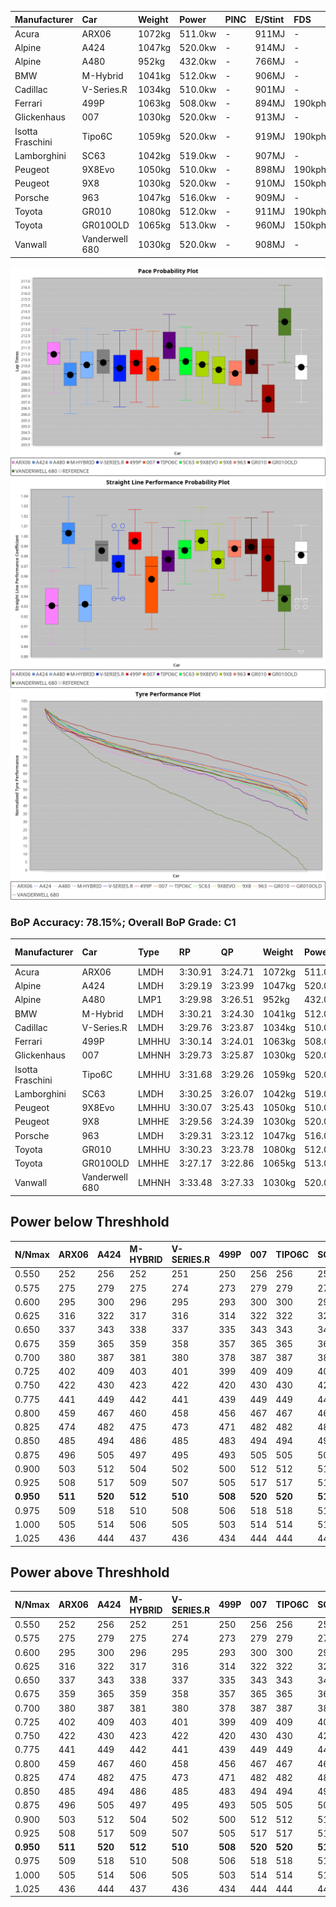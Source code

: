 | Manufacturer     | Car            | Weight | Power   | PINC    | E/Stint | FDS     |
|:-|:-|:-|:-|:-|:-|:-|
| Acura            | ARX06          | 1072kg | 511.0kw |    -    | 911MJ   |    -    |
| Alpine           | A424           | 1047kg | 520.0kw |    -    | 914MJ   |    -    |
| Alpine           | A480           | 952kg  | 432.0kw |    -    | 766MJ   |    -    |
| BMW              | M-Hybrid       | 1041kg | 512.0kw |    -    | 906MJ   |    -    |
| Cadillac         | V-Series.R     | 1034kg | 510.0kw |    -    | 901MJ   |    -    |
| Ferrari          | 499P           | 1063kg | 508.0kw |    -    | 894MJ   | 190kph  |
| Glickenhaus      | 007            | 1030kg | 520.0kw |    -    | 913MJ   |    -    |
| Isotta Fraschini | Tipo6C         | 1059kg | 520.0kw |    -    | 919MJ   | 190kph  |
| Lamborghini      | SC63           | 1042kg | 519.0kw |    -    | 907MJ   |    -    |
| Peugeot          | 9X8Evo         | 1050kg | 510.0kw |    -    | 898MJ   | 190kph  |
| Peugeot          | 9X8            | 1030kg | 520.0kw |    -    | 910MJ   | 150kph  |
| Porsche          | 963            | 1047kg | 516.0kw |    -    | 909MJ   |    -    |
| Toyota           | GR010          | 1080kg | 512.0kw |    -    | 911MJ   | 190kph  |
| Toyota           | GR010OLD       | 1065kg | 513.0kw |    -    | 960MJ   | 150kph  |
| Vanwall          | Vanderwell 680 | 1030kg | 520.0kw |    -    | 908MJ   |    -    |

![PACECHART](./IMG/CUSTOM.png)
![STRAIGHTLINEPERFORMANCECHART](./IMG/CUSTOM_sp.png)
![TYREPERFORMANCECHART](./IMG/CUSTOM_tw.png)

### BoP Accuracy: 78.15%; Overall BoP Grade: C1
| Manufacturer     | Car            | Type  | RP      | QP      | Weight | Power¹  | Threshhold | PINC    | Power²   | E/Stint | AVG Vmax  | FDS     | RDLC | L/Stint | BOP-Grade | Model Accuracy | Model Points | Match%  | SimDiff |
|:-|:-|:-|:-|:-|:-|:-|:-|:-|:-|:-|:-|:-|:-|:-|:-|:-|:-|:-|:-|
| Acura            | ARX06          | LMDH  | 3:30.91 | 3:24.71 | 1072kg | 511.0kw | 210.0kph   |    -    | 511.00kw |  911MJ  | 320.90kph |    -    | 1.00 | 12      | +C1       | 100.00%        | 996          | 75.79%  | #       |
| Alpine           | A424           | LMDH  | 3:29.19 | 3:23.99 | 1047kg | 520.0kw | 210.0kph   |    -    | 520.00kw |  914MJ  | 335.64kph |    -    | 1.01 | 12      | -C1       | 100.00%        | 870          | 78.10%  | ±1.35s  |
| Alpine           | A480           | LMP1  | 3:29.98 | 3:26.51 |  952kg | 432.0kw | 210.0kph   |    -    | 432.00kw |  766MJ  | 320.25kph |    -    | 0.98 | 11      | ~A1       | 96.26%         | 1337         | 100.00% | ±1.07s  |
| BMW              | M-Hybrid       | LMDH  | 3:30.21 | 3:24.30 | 1041kg | 512.0kw | 210.0kph   |    -    | 512.00kw |  906MJ  | 332.08kph |    -    | 1.02 | 12      | ~A1       | 100.00%        | 1914         | 96.11%  | ±1.02s  |
| Cadillac         | V-Series.R     | LMDH  | 3:29.76 | 3:23.87 | 1034kg | 510.0kw | 210.0kph   |    -    | 510.00kw |  901MJ  | 329.36kph |    -    | 1.03 | 12      | ~A1       | 98.03%         | 3773         | 95.10%  | ±0.66s  |
| Ferrari          | 499P           | LMHHU | 3:30.14 | 3:24.01 | 1063kg | 508.0kw | 210.0kph   |    -    | 508.00kw |  894MJ  | 331.90kph | 190kph  | 1.03 | 12      | ~A1       | 100.00%        | 4212         | 100.00% | ±0.61s  |
| Glickenhaus      | 007            | LMHNH | 3:29.73 | 3:25.87 | 1030kg | 520.0kw | 210.0kph   |    -    | 520.00kw |  913MJ  | 328.82kph |    -    | 0.97 | 12      | -A2       | 98.78%         | 1936         | 93.86%  | ±0.48s  |
| Isotta Fraschini | Tipo6C         | LMHHU | 3:31.68 | 3:29.26 | 1059kg | 520.0kw | 210.0kph   |    -    | 520.00kw |  919MJ  | 330.57kph | 190kph  | 1.04 | 12      | +Ω1       | 100.00%        | 105          | 33.14%  | ±0.45s  |
| Lamborghini      | SC63           | LMDH  | 3:30.25 | 3:26.07 | 1042kg | 519.0kw | 210.0kph   |    -    | 519.00kw |  907MJ  | 332.72kph |    -    | 1.05 | 12      | ~A1       | 100.00%        | 597          | 97.89%  | ±0.22s  |
| Peugeot          | 9X8Evo         | LMHHU | 3:30.07 | 3:25.43 | 1050kg | 510.0kw | 210.0kph   |    -    | 510.00kw |  898MJ  | 333.04kph | 190kph  | 1.00 | 12      | +B2       | 100.00%        | 463          | 81.80%  | ±0.53s  |
| Peugeot          | 9X8            | LMHHE | 3:29.56 | 3:24.39 | 1030kg | 520.0kw | 210.0kph   |    -    | 520.00kw |  910MJ  | 331.64kph | 150kph  | 1.03 | 12      | -B1       | 99.48%         | 4559         | 89.31%  | ±1.81s  |
| Porsche          | 963            | LMDH  | 3:29.31 | 3:23.12 | 1047kg | 516.0kw | 210.0kph   |    -    | 516.00kw |  909MJ  | 332.54kph |    -    | 1.01 | 12      | -B2       | 99.21%         | 10753        | 82.92%  | ±0.60s  |
| Toyota           | GR010          | LMHHU | 3:30.23 | 3:23.78 | 1080kg | 512.0kw | 210.0kph   |    -    | 512.00kw |  911MJ  | 330.14kph | 190kph  | 1.01 | 12      | ~A1       | 99.54%         | 3271         | 100.00% | ±0.62s  |
| Toyota           | GR010OLD       | LMHHE | 3:27.17 | 3:22.86 | 1065kg | 513.0kw | 210.0kph   |    -    | 513.00kw |  960MJ  | 329.61kph | 150kph  | 1.02 | 12      | -Ω1       | 100.00%        | 730          | 25.46%  | ±1.11s  |
| Vanwall          | Vanderwell 680 | LMHNH | 3:33.48 | 3:27.33 | 1030kg | 520.0kw | 210.0kph   |    -    | 520.00kw |  908MJ  | 325.30kph |    -    | 1.01 | 12      | +Ω1       | 98.54%         | 541          | 22.84%  | ±0.94s  |

## Power below Threshhold
| N/Nmax    | ARX06   | A424    | M-HYBRID | V-SERIES.R | 499P    | 007     | TIPO6C  | SC63    | 9X8EVO  | 9X8     | 963     | GR010   | GR010OLD | VANDERWELL 680 | ​     | RPM      | A480    |
|:-|:-|:-|:-|:-|:-|:-|:-|:-|:-|:-|:-|:-|:-|:-|:-|:-|:-|
|  0.550    |  252    |  256    |  252     |  251       |  250    |  256    |  256    |  256    |  251    |  256    |  254    |  252    |  253     |  256           |  ​    |   --     |   -     |
|  0.575    |  275    |  279    |  275     |  274       |  273    |  279    |  279    |  279    |  274    |  279    |  277    |  275    |  276     |  279           |  ​    |   --     |   -     |
|  0.600    |  295    |  300    |  296     |  295       |  293    |  300    |  300    |  299    |  295    |  300    |  298    |  296    |  296     |  300           |  ​    |   --     |   -     |
|  0.625    |  316    |  322    |  317     |  316       |  314    |  322    |  322    |  321    |  316    |  322    |  319    |  317    |  317     |  322           |  ​    |   --     |   -     |
|  0.650    |  337    |  343    |  338     |  337       |  335    |  343    |  343    |  342    |  337    |  343    |  340    |  338    |  338     |  343           |  ​    |   --     |   -     |
|  0.675    |  359    |  365    |  359     |  358       |  357    |  365    |  365    |  364    |  358    |  365    |  362    |  359    |  360     |  365           |  ​    |   --     |   -     |
|  0.700    |  380    |  387    |  381     |  380       |  378    |  387    |  387    |  386    |  380    |  387    |  384    |  381    |  382     |  387           |  ​    |   --     |   -     |
|  0.725    |  402    |  409    |  403     |  401       |  399    |  409    |  409    |  408    |  401    |  409    |  406    |  403    |  403     |  409           |  ​    |   --     |   -     |
|  0.750    |  422    |  430    |  423     |  422       |  420    |  430    |  430    |  429    |  422    |  430    |  427    |  423    |  424     |  430           |  ​    |   --     |   -     |
|  0.775    |  441    |  449    |  442     |  441       |  439    |  449    |  449    |  448    |  441    |  449    |  446    |  442    |  443     |  449           |  ​    |  5000    |  254    |
|  0.800    |  459    |  467    |  460     |  458       |  456    |  467    |  467    |  466    |  458    |  467    |  463    |  460    |  461     |  467           |  ​    |  5500    |  300    |
|  0.825    |  474    |  482    |  475     |  473       |  471    |  482    |  482    |  481    |  473    |  482    |  478    |  475    |  476     |  482           |  ​    |  6000    |  335    |
|  0.850    |  485    |  494    |  486     |  485       |  483    |  494    |  494    |  493    |  485    |  494    |  490    |  486    |  487     |  494           |  ​    |  6500    |  378    |
|  0.875    |  496    |  505    |  497     |  495       |  493    |  505    |  505    |  504    |  495    |  505    |  501    |  497    |  498     |  505           |  ​    |  7000    |  422    |
|  0.900    |  503    |  512    |  504     |  502       |  500    |  512    |  512    |  511    |  502    |  512    |  508    |  504    |  505     |  512           |  ​    |  7500    |  433    |
|  0.925    |  508    |  517    |  509     |  507       |  505    |  517    |  517    |  516    |  507    |  517    |  513    |  509    |  510     |  517           |  ​    |  8000    |  429    |
| **0.950** | **511** | **520** | **512**  | **510**    | **508** | **520** | **520** | **519** | **510** | **520** | **516** | **512** | **513**  | **520**        | **​** | **8500** | **432** |
|  0.975    |  509    |  518    |  510     |  508       |  506    |  518    |  518    |  517    |  508    |  518    |  514    |  510    |  511     |  518           |  ​    |  9000    |  216    |
|  1.000    |  505    |  514    |  506     |  505       |  503    |  514    |  514    |  513    |  505    |  514    |  510    |  506    |  507     |  514           |  ​    |   --     |   -     |
|  1.025    |  436    |  444    |  437     |  436       |  434    |  444    |  444    |  443    |  436    |  444    |  441    |  437    |  438     |  444           |  ​    |   --     |   -     |

## Power above Threshhold
| N/Nmax    | ARX06   | A424    | M-HYBRID | V-SERIES.R | 499P    | 007     | TIPO6C  | SC63    | 9X8EVO  | 9X8     | 963     | GR010   | GR010OLD | VANDERWELL 680 | ​     | RPM      | A480    |
|:-|:-|:-|:-|:-|:-|:-|:-|:-|:-|:-|:-|:-|:-|:-|:-|:-|:-|
|  0.550    |  252    |  256    |  252     |  251       |  250    |  256    |  256    |  256    |  251    |  256    |  254    |  252    |  253     |  256           |  ​    |   --     |   -     |
|  0.575    |  275    |  279    |  275     |  274       |  273    |  279    |  279    |  279    |  274    |  279    |  277    |  275    |  276     |  279           |  ​    |   --     |   -     |
|  0.600    |  295    |  300    |  296     |  295       |  293    |  300    |  300    |  299    |  295    |  300    |  298    |  296    |  296     |  300           |  ​    |   --     |   -     |
|  0.625    |  316    |  322    |  317     |  316       |  314    |  322    |  322    |  321    |  316    |  322    |  319    |  317    |  317     |  322           |  ​    |   --     |   -     |
|  0.650    |  337    |  343    |  338     |  337       |  335    |  343    |  343    |  342    |  337    |  343    |  340    |  338    |  338     |  343           |  ​    |   --     |   -     |
|  0.675    |  359    |  365    |  359     |  358       |  357    |  365    |  365    |  364    |  358    |  365    |  362    |  359    |  360     |  365           |  ​    |   --     |   -     |
|  0.700    |  380    |  387    |  381     |  380       |  378    |  387    |  387    |  386    |  380    |  387    |  384    |  381    |  382     |  387           |  ​    |   --     |   -     |
|  0.725    |  402    |  409    |  403     |  401       |  399    |  409    |  409    |  408    |  401    |  409    |  406    |  403    |  403     |  409           |  ​    |   --     |   -     |
|  0.750    |  422    |  430    |  423     |  422       |  420    |  430    |  430    |  429    |  422    |  430    |  427    |  423    |  424     |  430           |  ​    |   --     |   -     |
|  0.775    |  441    |  449    |  442     |  441       |  439    |  449    |  449    |  448    |  441    |  449    |  446    |  442    |  443     |  449           |  ​    |  5000    |  254    |
|  0.800    |  459    |  467    |  460     |  458       |  456    |  467    |  467    |  466    |  458    |  467    |  463    |  460    |  461     |  467           |  ​    |  5500    |  300    |
|  0.825    |  474    |  482    |  475     |  473       |  471    |  482    |  482    |  481    |  473    |  482    |  478    |  475    |  476     |  482           |  ​    |  6000    |  335    |
|  0.850    |  485    |  494    |  486     |  485       |  483    |  494    |  494    |  493    |  485    |  494    |  490    |  486    |  487     |  494           |  ​    |  6500    |  378    |
|  0.875    |  496    |  505    |  497     |  495       |  493    |  505    |  505    |  504    |  495    |  505    |  501    |  497    |  498     |  505           |  ​    |  7000    |  422    |
|  0.900    |  503    |  512    |  504     |  502       |  500    |  512    |  512    |  511    |  502    |  512    |  508    |  504    |  505     |  512           |  ​    |  7500    |  433    |
|  0.925    |  508    |  517    |  509     |  507       |  505    |  517    |  517    |  516    |  507    |  517    |  513    |  509    |  510     |  517           |  ​    |  8000    |  429    |
| **0.950** | **511** | **520** | **512**  | **510**    | **508** | **520** | **520** | **519** | **510** | **520** | **516** | **512** | **513**  | **520**        | **​** | **8500** | **432** |
|  0.975    |  509    |  518    |  510     |  508       |  506    |  518    |  518    |  517    |  508    |  518    |  514    |  510    |  511     |  518           |  ​    |  9000    |  216    |
|  1.000    |  505    |  514    |  506     |  505       |  503    |  514    |  514    |  513    |  505    |  514    |  510    |  506    |  507     |  514           |  ​    |   --     |   -     |
|  1.025    |  436    |  444    |  437     |  436       |  434    |  444    |  444    |  443    |  436    |  444    |  441    |  437    |  438     |  444           |  ​    |   --     |   -     |
